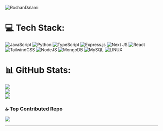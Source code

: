 <p align="left"> <img src="https://komarev.com/ghpvc/?username=RoshanDalami&label=Profile%20views&color=0e75b6&style=flat" alt="RoshanDalami" /> </p>


# 💻 Tech Stack:
![JavaScript](https://img.shields.io/badge/javascript-%23323330.svg?style=for-the-badge&logo=javascript&logoColor=%23F7DF1E) ![Python](https://img.shields.io/badge/python-3670A0?style=for-the-badge&logo=python&logoColor=ffdd54) ![TypeScript](https://img.shields.io/badge/typescript-%23007ACC.svg?style=for-the-badge&logo=typescript&logoColor=white) ![Express.js](https://img.shields.io/badge/express.js-%23404d59.svg?style=for-the-badge&logo=express&logoColor=%2361DAFB) ![Next JS](https://img.shields.io/badge/Next-black?style=for-the-badge&logo=next.js&logoColor=white) ![React](https://img.shields.io/badge/react-%2320232a.svg?style=for-the-badge&logo=react&logoColor=%2361DAFB) ![TailwindCSS](https://img.shields.io/badge/tailwindcss-%2338B2AC.svg?style=for-the-badge&logo=tailwind-css&logoColor=white) ![NodeJS](https://img.shields.io/badge/node.js-6DA55F?style=for-the-badge&logo=node.js&logoColor=white) ![MongoDB](https://img.shields.io/badge/MongoDB-%234ea94b.svg?style=for-the-badge&logo=mongodb&logoColor=white) ![MySQL](https://img.shields.io/badge/mysql-%2300f.svg?style=for-the-badge&logo=mysql&logoColor=white) ![LINUX](https://img.shields.io/badge/Linux-FCC624?style=for-the-badge&logo=linux&logoColor=black)
# 📊 GitHub Stats:
<div classname='align-center'>
  
![](https://github-readme-stats.vercel.app/api?username=RoshanDalami&theme=radical&hide_border=true&include_all_commits=true&count_private=true)<br/>
![](https://github-readme-streak-stats.herokuapp.com/?user=RoshanDalami&theme=radical&hide_border=true)<br/>
![](https://github-readme-stats.vercel.app/api/top-langs/?username=RoshanDalami&theme=radical&hide_border=true&include_all_commits=true&count_private=true&layout=compact)
</div>

### 🔝 Top Contributed Repo
![](https://github-contributor-stats.vercel.app/api?username=RoshanDalami&limit=5&theme=dark&combine_all_yearly_contributions=true)

---


<!-- Proudly created with GPRM ( https://gprm.itsvg.in ) -->
